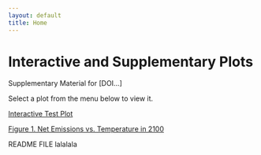 ```yaml
---
layout: default
title: Home
---
```


# Interactive and Supplementary Plots

Supplementary Material for [DOI...]

Select a plot from the menu below to view it.

[Interactive Test Plot](interactive_plot.html)

[Figure 1. Net Emissions vs. Temperature in 2100](netemis_T2100_trendlines_interactive.html)


README FILE lalalala
